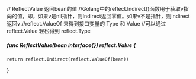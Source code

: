 // ReflectValue 返回bean的值
//Golang中的reflect.Indirect()函数用于获取v指向的值，即，如果v是nil指针，则Indirect返回零值。如果v不是指针，则Indirect返回v
//reflect.ValueOf 来得到接口变量的 Type 和 Value 
//可以通过reflect.Value 轻松得到 reflect.Type 
##### func ReflectValue(bean interface{}) reflect.Value {
	return reflect.Indirect(reflect.ValueOf(bean))
}
